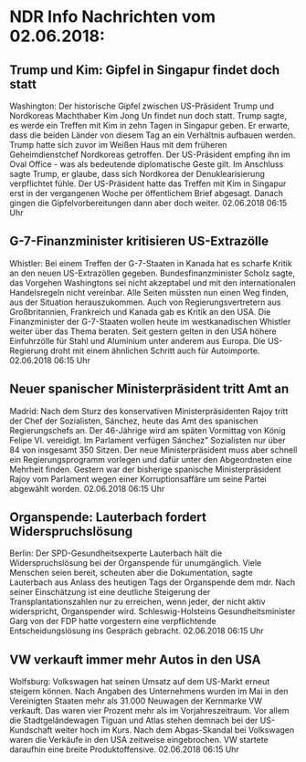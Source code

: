 # NDR Info Nachrichten vom 02.06.2018:


## Trump und Kim: Gipfel in Singapur findet doch statt
Washington:	Der historische Gipfel zwischen US-Präsident Trump und Nordkoreas Machthaber Kim Jong Un findet nun doch statt. Trump sagte, es werde ein Treffen mit Kim in zehn Tagen in Singapur geben. Er erwarte, dass die beiden Länder von diesem Tag an ein Verhältnis aufbauen werden. Trump hatte sich zuvor im Weißen Haus mit dem früheren Geheimdienstchef Nordkoreas getroffen. Der US-Präsident empfing ihn im Oval Office - was als bedeutende diplomatische Geste gilt. Im Anschluss sagte Trump, er glaube, dass sich Nordkorea der Denuklearisierung verpflichtet fühle. Der US-Präsident hatte das Treffen mit Kim in Singapur erst in der vergangenen Woche per öffentlichem Brief abgesagt. Danach gingen die Gipfelvorbereitungen dann aber doch weiter. 02.06.2018 06:15 Uhr 

## G-7-Finanzminister kritisieren US-Extrazölle
Whistler: Bei einem Treffen der G-7-Staaten in Kanada hat es scharfe Kritik an den neuen US-Extrazöllen gegeben. Bundesfinanzminister Scholz sagte, das Vorgehen Washingtons sei nicht akzeptabel und mit den internationalen Handelsregeln nicht vereinbar. Alle Seiten müssten nun einen Weg finden, aus der Situation herauszukommen. Auch von Regierungsvertretern aus Großbritannien, Frankreich und Kanada gab es Kritik an den USA. Die Finanzminister der G-7-Staaten wollen heute im westkanadischen Whistler weiter über das Thema beraten. Seit gestern gelten in den USA höhere Einfuhrzölle für Stahl und Aluminium unter anderem aus Europa. Die US-Regierung droht mit einem ähnlichen Schritt auch für Autoimporte. 02.06.2018 06:15 Uhr 

## Neuer spanischer Ministerpräsident tritt Amt an
Madrid: Nach dem Sturz des konservativen Ministerpräsidenten Rajoy tritt der Chef der Sozialisten, Sánchez, heute das Amt des spanischen Regierungschefs an. Der 46-Jährige wird am späten Vormittag von König Felipe VI. vereidigt. Im Parlament verfügen Sánchez" Sozialisten nur über 84 von insgesamt 350 Sitzen. Der neue Ministerpräsident muss aber schnell ein Regierungsprogramm vorlegen und dafür unter den Abgeordneten eine Mehrheit finden. Gestern war der bisherige spanische Ministerpräsident Rajoy vom Parlament wegen einer Korruptionsaffäre um seine Partei abgewählt worden. 02.06.2018 06:15 Uhr 

## Organspende: Lauterbach fordert Widerspruchslösung
Berlin: Der SPD-Gesundheitsexperte Lauterbach hält die Widerspruchslösung bei der Organspende für unumgänglich. Viele Menschen seien bereit, scheuten aber die Dokumentation, sagte Lauterbach aus Anlass des heutigen Tags der Organspende dem mdr. Nach seiner Einschätzung ist eine deutliche Steigerung der Transplantationszahlen nur zu erreichen, wenn jeder, der nicht aktiv widerspricht, Organspender wird. Schleswig-Holsteins Gesundheitsminister Garg von der FDP hatte vorgestern eine verpflichtende Entscheidungslösung ins Gespräch gebracht. 02.06.2018 06:15 Uhr 

## VW verkauft immer mehr Autos in den USA
Wolfsburg: Volkswagen hat seinen Umsatz auf dem US-Markt erneut steigern können. Nach Angaben des Unternehmens wurden im Mai in den Vereinigten Staaten mehr als 31.000 Neuwagen der Kernmarke VW verkauft. Das waren vier Prozent mehr als im Vorjahreszeitraum. Vor allem die Stadtgeländewagen Tiguan und Atlas stehen demnach bei der US-Kundschaft weiter hoch im Kurs. Nach dem Abgas-Skandal bei Volkswagen waren die Verkäufe in den USA zeitweise eingebrochen. VW startete daraufhin eine breite Produktoffensive. 02.06.2018 06:15 Uhr 
